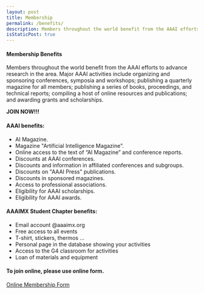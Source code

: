 ```yaml
---
layout: post
title: Membership
permalink: /benefits/
description: Members throughout the world benefit from the AAAI efforts to advance research in the area. Major AAAI activities include organizing and sponsoring conferences, symposia and workshops; publishing a quarterly magazine for all members; publishing a series of books, proceedings, and technical reports; compiling a host of online resources and publications; and awarding grants and scholarships.
isStaticPost: true
---
```


#### Membership Benefits
Members throughout the world benefit from the AAAI efforts to advance research in the area. Major AAAI activities include organizing and sponsoring conferences, symposia and workshops; publishing a quarterly magazine for all members; publishing a series of books, proceedings, and technical reports; compiling a host of online resources and publications; and awarding grants and scholarships.

**JOIN NOW!!!**

#### AAAI benefits:
- AI Magazine.
- Magazine "Artificial Intelligence Magazine".
- Online access to the text of “AI Magazine” and conference reports.
- Discounts at AAAI conferences.
- Discounts and information in affiliated conferences and subgroups.
- Discounts on "AAAI Press" publications.
- Discounts in sponsored magazines.
- Access to professional associations.
- Eligibility for AAAI scholarships.
- Eligibility for AAAI awards.

#### AAAIMX Student Chapter benefits:
- Email account @aaaimx.org
- Free access to all events
- T-shirt, stickers, thermos ...
- Personal page in the database showing your activities
- Access to the G4 classroom for activities
- Loan of materials and equipment

#### To join online, please use online form.

[Online Membership Form](https://forms.gle/92mpt3puXXUs2orZ7)